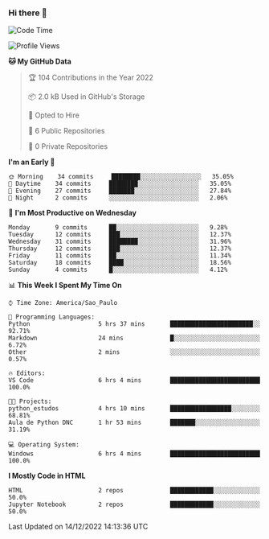 ### Hi there 👋

<!--
**igabriel-gb/igabriel-gb** is a ✨ _special_ ✨ repository because its `README.md` (this file) appears on your GitHub profile.

Here are some ideas to get you started:

- 🔭 I’m currently working on ...
- 🌱 I’m currently learning ...
- 👯 I’m looking to collaborate on ...
- 🤔 I’m looking for help with ...
- 💬 Ask me about ...
- 📫 How to reach me: ...
- 😄 Pronouns: ...
- ⚡ Fun fact: ...
-->

<!--START_SECTION:waka-->
![Code Time](http://img.shields.io/badge/Code%20Time-68%20hrs%2039%20mins-blue)

![Profile Views](http://img.shields.io/badge/Profile%20Views-0-blue)

**🐱 My GitHub Data** 

> 🏆 104 Contributions in the Year 2022
 > 
> 📦 2.0 kB Used in GitHub's Storage 
 > 
> 💼 Opted to Hire
 > 
> 📜 6 Public Repositories 
 > 
> 🔑 0 Private Repositories  
 > 
**I'm an Early 🐤** 

```text
🌞 Morning    34 commits     ████████░░░░░░░░░░░░░░░░░   35.05% 
🌇 Daytime    34 commits     ████████░░░░░░░░░░░░░░░░░   35.05% 
🌃 Evening    27 commits     ███████░░░░░░░░░░░░░░░░░░   27.84% 
🌙 Night      2 commits      ░░░░░░░░░░░░░░░░░░░░░░░░░   2.06%

```
📅 **I'm Most Productive on Wednesday** 

```text
Monday       9 commits      ██░░░░░░░░░░░░░░░░░░░░░░░   9.28% 
Tuesday      12 commits     ███░░░░░░░░░░░░░░░░░░░░░░   12.37% 
Wednesday    31 commits     ████████░░░░░░░░░░░░░░░░░   31.96% 
Thursday     12 commits     ███░░░░░░░░░░░░░░░░░░░░░░   12.37% 
Friday       11 commits     ██░░░░░░░░░░░░░░░░░░░░░░░   11.34% 
Saturday     18 commits     ████░░░░░░░░░░░░░░░░░░░░░   18.56% 
Sunday       4 commits      █░░░░░░░░░░░░░░░░░░░░░░░░   4.12%

```


📊 **This Week I Spent My Time On** 

```text
⌚︎ Time Zone: America/Sao_Paulo

💬 Programming Languages: 
Python                   5 hrs 37 mins       ███████████████████████░░   92.71% 
Markdown                 24 mins             █░░░░░░░░░░░░░░░░░░░░░░░░   6.72% 
Other                    2 mins              ░░░░░░░░░░░░░░░░░░░░░░░░░   0.57%

🔥 Editors: 
VS Code                  6 hrs 4 mins        █████████████████████████   100.0%

🐱‍💻 Projects: 
python_estudos           4 hrs 10 mins       █████████████████░░░░░░░░   68.81% 
Aula de Python DNC       1 hr 53 mins        ███████░░░░░░░░░░░░░░░░░░   31.19%

💻 Operating System: 
Windows                  6 hrs 4 mins        █████████████████████████   100.0%

```

**I Mostly Code in HTML** 

```text
HTML                     2 repos             ████████████░░░░░░░░░░░░░   50.0% 
Jupyter Notebook         2 repos             ████████████░░░░░░░░░░░░░   50.0%

```



 Last Updated on 14/12/2022 14:13:36 UTC
<!--END_SECTION:waka-->
